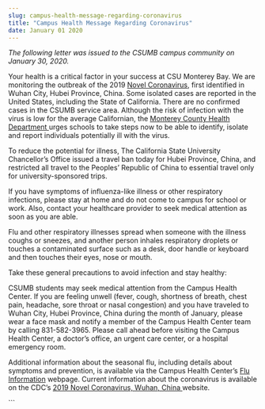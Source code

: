 ```yaml
---
slug: campus-health-message-regarding-coronavirus
title: "Campus Health Message Regarding Coronavirus"
date: January 01 2020
---
```


 
<p>
  <i
    >The following letter was issued to the CSUMB campus community on January
    30, 2020.</i
  >
</p>
<p>
  Your health is a critical factor in your success at CSU Monterey Bay. We are
  monitoring the outbreak of the 2019
  <a href="https://www.cdc.gov/coronavirus/2019-ncov/">Novel Coronavirus</a>,
  first identified in Wuhan City, Hubei Province, China. Some isolated cases are
  reported in the United States, including the State of California. There are no
  confirmed cases in the CSUMB service area. Although the risk of infection with
  the virus is low for the average Californian, the
  <a href="https://www.co.monterey.ca.us/government/departments-a-h/health"
    >Monterey County Health Department </a
  >urges schools to take steps now to be able to identify, isolate and report
  individuals potentially ill with the virus.
</p>
<p>
  To reduce the potential for illness, The California State University
  Chancellor’s Office issued a travel ban today for Hubei Province, China, and
  restricted all travel to the Peoples’ Republic of China to essential travel
  only for university-sponsored trips.
</p>
<p>
  If you have symptoms of influenza-like illness or other respiratory
  infections, please stay at home and do not come to campus for school or work.
  Also, contact your healthcare provider to seek medical attention as soon as
  you are able.
</p>
<p>
  Flu and other respiratory illnesses spread when someone with the illness
  coughs or sneezes, and another person inhales respiratory droplets or touches
  a contaminated surface such as a desk, door handle or keyboard and then
  touches their eyes, nose or mouth.
</p>
<p>Take these general precautions to avoid infection and stay healthy:</p>
<p>
  CSUMB students may seek medical attention from the Campus Health Center. If
  you are feeling unwell (fever, cough, shortness of breath, chest pain,
  headache, sore throat or nasal congestion) and you have traveled to Wuhan
  City, Hubei Province, China during the month of January, please wear a face
  mask and notify a member of the Campus Health Center team by calling
  831-582-3965. Please call ahead before visiting the Campus Health Center, a
  doctor’s office, an urgent care center, or a hospital emergency room.
</p>
<p>
  Additional information about the seasonal flu, including details about
  symptoms and prevention, is available via the Campus Health Center’s
  <a href="https://csumb.edu/health/flu-information/">Flu Information</a>
  webpage. Current information about the coronavirus is available on the CDC’s
  <a href="https://www.cdc.gov/coronavirus/2019-ncov/"
    >2019 Novel Coronavirus, Wuhan, China </a
  >website.
</p>
```
